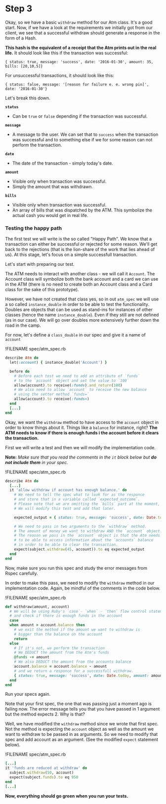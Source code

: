 # Step 3

Okay, so we have a basic `withdraw` method for our Atm class. It's a good start. Now, if we have a look at the requirements we initially got from our client, we see that a successful withdraw should generate a response in the form of a Hash. 

**This hash is the equivalent of a receipt that the Atm prints out in the real life.** It should look like this if the transaction was successful:

```
{ status: true, message: 'success', date: '2016-01-30', amount: 35, bills: [20,10,5]}
```

For unsuccessful transactions, it should look like this:

```
{ status: false, message: '[reason for failure e. e. wrong pin]', date: '2016-01-30'}
```

Let's break this down. 

**`status`** 
- Can be `true` or `false` depending if the transaction was successful.

**`message`** 
- A message to the user. We can set that to `success` when the transaction was successful and to something else if we for some reason can not perform the transaction. 

**`date`**
- The date of the transaction - simply today's date.

**`amount`** 
- Visible only when transaction was successful. 
- Simply the amount that was withdrawn.

**`bills`**
- Visible only when transaction was successful.
- An array of bills that was dispatched by the ATM. This symbolize the actual cash you would get in real life. 

### Testing the happy path

The first test we will write is the so called "Happy Path". We know that a transaction can either be successful or rejected for some reason. We'll get back to the rejections (that is the lion-share of the work that lies ahead of us). At this stage, let's focus on a simple successfull transaction. 

Let's start with preparing our test.

The ATM needs to interact with another class - we will call it `Account`. The Account class will symbolize both the bank account and a card we can use in the ATM (there is no need to create both an Account class and a Card class for the sake of this prototype).

However, we have not created that class yes, so in out `atm_spec` we will use a so called `instance_double` in order to be able to test the functionality. Doubles are objects that can be used as stand-ins for instances of other classes (hence the name `instance_double`). Even if they still are not defined (as in our case). We will go over doubles more extensively further down the road in the camp.

For now, let's define a `class_double` in our spec and give it a name of `account`

!FILENAME spec/atm_spec.rb
```ruby
describe Atm do
  let(:account) { instance_double('Account') }

  before do
    # Before each test we need to add an attribute of `funds`
    # to the `account` object and set the value to `100`
    allow(account).to receive(:funds).and_return(100)
    # We also need to allow `account` to receive the new balance
    # using the setter method `funds=`
    allow(account).to receive(:funds=)
  end
  [...]
end
```

Okay, we want the `withdraw` method to have access to the `account` object in order to know things about it. Things like a `balance` for instance, right? **The ATM needs to know if there is enough funds i the account before it clears the transaction.**

First we will write a test and then we will modify the implementation code.

**Note:** *Make sure that you read the comments in the `it` block below but **do not include them** in your spec.*

!FILENAME spec/atm_spec.rb
```ruby
describe Atm do
  [...]
  it 'allow withdraw if account has enough balance.' do
    # We need to tell the spec what to look for as the responce
    # and store that in a variable called `expected_outcome`.
    # Please note that we are omitting the `bills` part at the moment,
    # We will modify this test and add that later.

    expected_output = { status: true, message: 'success', date: Date.today, amount: 45 }

    # We need to pass in two arguments to the `withdraw` method.
    # The amount of money we want to withdraw AND the `account` object.
    # The reason we pass in the `account` object is that the Atm needs
    # to be able to access information about the `accounts` balance
    # in order to be able to clear the transaction.
    expect(subject.withdraw(45, account)).to eq expected_output
  end
end
```

Now, make sure you run this spec and study the error messages from Rspec carefully. 


In order to make this pass, we need to modify the `withdraw` method in our implementation code. Again, be mindful of the comments in the code below.

!FILENAME spec/atm_spec.rb
```ruby
def withdraw(amount, account)
  # We will be using Ruby's `case`- `when` - `then` flow control statement
  # and check if there is enough funds in the account
  case
  when amount > account.balance then
    # we exit the method if the amount we want to withdraw is 
    # bigger than the balance on the account
    return
  else
    # If it's not, we perform the transaction
    # We DEDUCT the amount from the Atm's funds
    @funds -= amount
    # We also DEDUCT the amount from the accounts balance
    account.balance = account.balance - amount
    # and we return a responce for a successfull withdraw.
    { status: true, message: 'success', date: Date.today, amount: amount }
  end
end
```
Run your specs again. 

Note that your first spec, the one that was passing just a moment ago is failing now. The error message tells you that you have passed in 1 argument but the method expects 2. Why is that? 

Well, we have modified the `withdraw` method since we wrote that first spec. Not the method is expecting the `account` object as well as the amount we want to withdraw to be passed in as arguments. So we need to modify that spec and add account as an argument. (See the modified `expect` statement below). 

!FILENAME spec/atm_spec.rb
```ruby
[...]
it 'funds are reduced at withdraw' do
  subject.withdraw(50, account)
  expect(subject.funds).to eq 950
end
[...]
```

**Now, everything should go green when you run your tests.**










